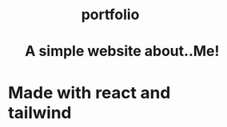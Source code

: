 <h1 align="center">portfolio<h1>
<ul>
<h4 align="center">A simple website about..Me!<h3>
Made with react and tailwind 
